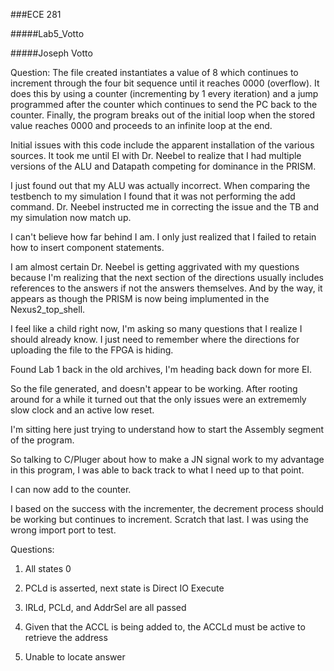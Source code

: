 ###ECE 281 

#####Lab5_Votto

#####Joseph Votto

Question: The file created instantiates a value of 8 which continues to increment through the four bit sequence until it reaches 0000 (overflow). It does this by using a counter (incrementing by 1 every iteration) and a jump programmed after the counter which continues to send the PC back to the counter. Finally, the program breaks out of the initial loop when the stored value reaches 0000 and proceeds to an infinite loop at the end.

Initial issues with this code include the apparent installation of the various sources. It took me until EI with Dr. Neebel to realize that I had multiple versions of the ALU and Datapath competing for dominance in the PRISM.

I just found out that my ALU was actually incorrect. When comparing the testbench to my simulation I found that it was not performing the add command. Dr. Neebel instructed me in correcting the issue and the TB and my simulation now match up.

I can't believe how far behind I am. I only just realized that I failed to retain how to insert component statements.

I am almost certain Dr. Neebel is getting aggrivated with my questions because I'm realizing that the next section of the directions usually includes references to the answers if not the answers themselves. And by the way, it appears as though the PRISM is now being implumented in the Nexus2_top_shell.

I feel like a child right now, I'm asking so many questions that I realize I should already know. I just need to remember where the directions for uploading the file to the FPGA is hiding.

Found Lab 1 back in the old archives, I'm heading back down for more EI. 

So the file generated, and doesn't appear to be working. After rooting around for a while it turned out that the only issues were an extrememly slow clock and an active low reset.

I'm sitting here just trying to understand how to start the Assembly segment of the program. 

So talking to C/Pluger about how to make a JN signal work to my advantage in this program, I was able to back track to what I need up to that point.

I can now add to the counter.

I based on the success with the incrementer, the decrement process should be working but continues to increment. Scratch that last. I was using the wrong import port to test. 

Questions:
1. All states 0

2. PCLd is asserted, next state is Direct IO Execute

3. IRLd, PCLd, and AddrSel are all passed

4. Given that the ACCL is being added to, the ACCLd must be active to retrieve the address

5. Unable to locate answer